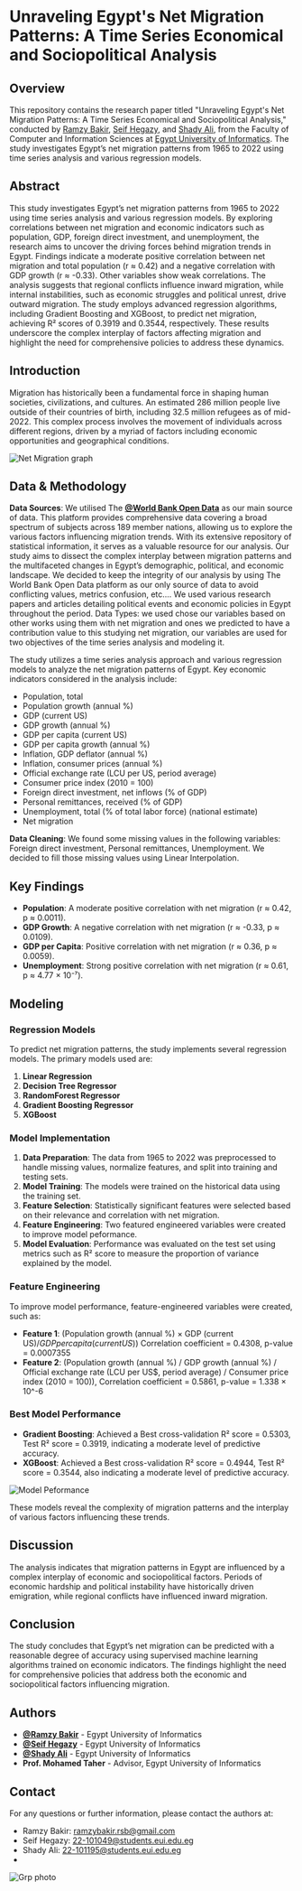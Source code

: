 # Unraveling Egypt's Net Migration Patterns: A Time Series Economical and Sociopolitical Analysis

## Overview

This repository contains the research paper titled "Unraveling Egypt's Net Migration Patterns: A Time Series Economical and Sociopolitical Analysis," conducted by [Ramzy Bakir](https://www.linkedin.com/in/ramzy-bakir), [Seif Hegazy](https://www.linkedin.com/in/seif-hegazy-bb6002223/), and [Shady Ali](https://www.linkedin.com/in/shady-ali/), from the Faculty of Computer and Information Sciences at [Egypt University of Informatics](https://eui.edu.eg/). The study investigates Egypt’s net migration patterns from 1965 to 2022 using time series analysis and various regression models.

## Abstract

This study investigates Egypt’s net migration patterns from 1965 to 2022 using time series analysis and various regression models. By exploring correlations between net migration and economic indicators such as population, GDP, foreign direct investment, and unemployment, the research aims to uncover the driving forces behind migration trends in Egypt. Findings indicate a moderate positive correlation between net migration and total population (r ≈ 0.42) and a negative correlation with GDP growth (r ≈ -0.33). Other variables show weak correlations. The analysis suggests that regional conflicts influence inward migration, while internal instabilities, such as economic struggles and political unrest, drive outward migration. The study employs advanced regression algorithms, including Gradient Boosting and XGBoost, to predict net migration, achieving R² scores of 0.3919 and 0.3544, respectively. These results underscore the complex interplay of factors affecting migration and highlight the need for comprehensive policies to address these dynamics.

## Introduction

Migration has historically been a fundamental force in shaping human societies, civilizations, and cultures. An estimated 286 million people live outside of their countries of birth, including 32.5 million refugees as of mid-2022. This complex process involves the movement of individuals across different regions, driven by a myriad of factors including economic opportunities and geographical conditions.

![Net Migration graph](13.png)

## Data & Methodology

**Data Sources**: We utilised The [**@World Bank Open Data**](https://data.worldbank.org/) as our main source of data. This platform provides comprehensive data covering a broad spectrum of subjects across 189 member nations, allowing us to explore the various factors influencing migration trends. With its extensive repository of statistical information, it serves as a valuable resource for our analysis. Our study aims to dissect the complex interplay between migration patterns and the multifaceted changes in Egypt’s demographic, political, and economic landscape. We decided to keep the integrity of our analysis by using The World Bank Open Data platform as our only source of data to avoid conflicting values, metrics confusion, etc.... We used various research papers and articles detailing political events and economic policies in Egypt throughout the period. Data Types: we used chose our variables based on other works using them with net migration and ones we predicted to have a contribution value to this studying net migration, our variables are used for two objectives of the time series analysis and modeling it.

The study utilizes a time series analysis approach and various regression models to analyze the net migration patterns of Egypt. Key economic indicators considered in the analysis include:

- Population, total
- Population growth (annual %)
- GDP (current US)
- GDP growth (annual %)
- GDP per capita (current US)
- GDP per capita growth (annual %)
- Inflation, GDP deflator (annual %)
- Inflation, consumer prices (annual %)
- Official exchange rate (LCU per US, period average)
- Consumer price index (2010 = 100)
- Foreign direct investment, net inflows (% of GDP)
- Personal remittances, received (% of GDP)
- Unemployment, total (% of total labor force) (national estimate)
- Net migration

**Data Cleaning**: We found some missing values in the following variables: Foreign direct investment, Personal remittances, Unemployment. We decided to fill those missing values using Linear Interpolation.

## Key Findings

- **Population**: A moderate positive correlation with net migration (r ≈ 0.42, p ≈ 0.0011).
- **GDP Growth**: A negative correlation with net migration (r ≈ -0.33, p ≈ 0.0109).
- **GDP per Capita**: Positive correlation with net migration (r ≈ 0.36, p ≈ 0.0059).
- **Unemployment**: Strong positive correlation with net migration (r ≈ 0.61, p ≈ 4.77 × 10⁻⁷).

## Modeling

### Regression Models

To predict net migration patterns, the study implements several regression models. The primary models used are:
1. **Linear Regression**
2. **Decision Tree Regressor**
3. **RandomForest Regressor**
4. **Gradient Boosting Regressor**
5. **XGBoost**


### Model Implementation

1. **Data Preparation**: The data from 1965 to 2022 was preprocessed to handle missing values, normalize features, and split into training and testing sets.
2. **Model Training**: The models were trained on the historical data using the training set.
3. **Feature Selection**: Statistically significant features were selected based on their relevance and correlation with net migration.
4. **Feature Engineering**: Two featured engineered variables were created to improve model peformance.
5. **Model Evaluation**: Performance was evaluated on the test set using metrics such as R² score to measure the proportion of variance explained by the model.

### Feature Engineering
To improve model performance, feature-engineered variables were created, such as:

- **Feature 1**: (Population growth (annual %) × GDP (current US$) / GDP per capita (current US$)) Correlation coefficient = 0.4308, p-value = 0.0007355
- **Feature 2**: (Population growth (annual %) / GDP growth (annual %) / Official exchange rate (LCU per US$, period average) / Consumer price index (2010 = 100)), Correlation coefficient = 0.5861, p-value = 1.338 × 10^-6

### Best Model Performance

- **Gradient Boosting**: Achieved a Best cross-validation R² score = 0.5303, Test R² score = 0.3919, indicating a moderate level of predictive accuracy.
- **XGBoost**: Achieved a Best cross-validation R² score = 0.4944, Test R² score = 0.3544, also indicating a moderate level of predictive accuracy.

![Model Peformance](Results.jpg)

These models reveal the complexity of migration patterns and the interplay of various factors influencing these trends.

## Discussion

The analysis indicates that migration patterns in Egypt are influenced by a complex interplay of economic and sociopolitical factors. Periods of economic hardship and political instability have historically driven emigration, while regional conflicts have influenced inward migration.

## Conclusion

The study concludes that Egypt’s net migration can be predicted with a reasonable degree of accuracy using supervised machine learning algorithms trained on economic indicators. The findings highlight the need for comprehensive policies that address both the economic and sociopolitical factors influencing migration.

## Authors


- [**@Ramzy Bakir**](https://github.com/RamzyBakir) - Egypt University of Informatics
- [**@Seif Hegazy**]() - Egypt University of Informatics
- [**@Shady Ali**](https://github.com/SHIXOOM) - Egypt University of Informatics
- **Prof. Mohamed Taher** - Advisor, Egypt University of Informatics

## Contact

For any questions or further information, please contact the authors at:

- Ramzy Bakir: ramzybakir.rsb@gmail.com
- Seif Hegazy: 22-101049@students.eui.edu.eg
- Shady Ali: 22-101195@students.eui.edu.eg
- 
![Grp photo]([GRPpic.jpg)

